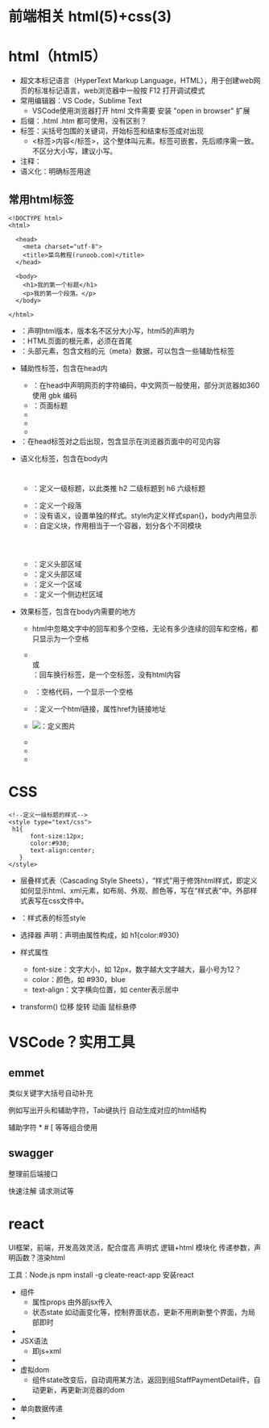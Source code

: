 # 前端相关 html(5)+css(3)

# html（html5）
- 超文本标记语言（HyperText Markup Language，HTML），用于创建web网页的标准标记语言，web浏览器中一般按 F12 打开调试模式
- 常用编辑器：VS Code，Sublime Text
  - VSCode使用浏览器打开 html 文件需要 安装 "open in browser" 扩展
- 后缀：.html .htm 都可使用，没有区别？
- 标签：尖括号包围的关键词，开始标签和结束标签成对出现
  - <标签>内容</标签>，这个整体叫元素。标签可嵌套，先后顺序需一致。不区分大小写，建议小写。
- 注释：<!-- 注释内容 -->
- 语义化：明确标签用途


## 常用html标签
```
<!DOCTYPE html>
<html>

  <head>
    <meta charset="utf-8">
    <title>菜鸟教程(runoob.com)</title>
  </head>

  <body>
    <h1>我的第一个标题</h1>
    <p>我的第一个段落。</p>
  </body>

</html>
```
- <!DOCTYPE 版本名称>：声明html版本，版本名不区分大小写，html5的声明为<!DOCTYPE html>
- <html></html>：HTML页面的根元素，必须在首尾
- <head></head>：头部元素，包含文档的元（meta）数据，可以包含一些辅助性标签

- 辅助性标签，包含在head内
  - <meta charset="编码名称">：在head中声明网页的字符编码，中文网页一般使用<meta charset="utf-8">，部分浏览器如360使用 gbk 编码
  - <title></title>：页面标题
  - <link/><meta/>
  - <style></style>
  - <script></script>

- <body></body>：在head标签对之后出现，包含显示在浏览器页面中的可见内容

- 语义化标签，包含在body内
  - <h1></h1>：定义一级标题，以此类推 h2 二级标题到 h6 六级标题
  - <p></p>：定义一个段落
  - <span></span>：没有语义，设置单独的样式。style内定义样式span{}，body内用<span></span>显示
  - <div></div>：自定义块，作用相当于一个容器，划分各个不同模块
  - <header></header>：定义头部区域
  - <footer></footer>：定义头部区域
  - <section></section>：定义一个区域
  - <aside></aside>：定义一个侧边栏区域

- 效果标签，包含在body内需要的地方
  - html中忽略文字中的回车和多个空格，无论有多少连续的回车和空格，都只显示为一个空格
  - <br /> 或 <br>：回车换行标签，是一个空标签，没有html内容
  - &nbsp;：空格代码，一个显示一个空格


  - <a href="链接地址"></a>：定义一个html链接，属性href为链接地址
  - <img src="图片地址" width="显示宽度" height="显示高度">：定义图片
  - <ol></ol>
  - <li></li>


# CSS
```
<!--定义一级标题的样式-->
<style type="text/css">
 h1{
      font-size:12px;
      color:#930;
      text-align:center;
   }
</style>
```
- 层叠样式表（Cascading Style Sheets），“样式”用于修饰html样式，即定义如何显示html、xml元素，如布局、外观、颜色等，写在“样式表”中。外部样式表写在css文件中。
- <style type="text/css"></style>：样式表的标签style
- 选择器 声明：声明由属性构成，如 h1{color:#930}
- 样式属性
  - font-size：文字大小，如 12px，数字越大文字越大，最小号为12？
  - color：颜色，如 #930，blue
  - text-align：文字横向位置，如 center表示居中




- transform() 位移 旋转 动画 鼠标悬停





# VSCode？实用工具
## emmet

类似关键字大括号自动补充

例如写出开头和辅助字符，Tab键执行 自动生成对应的html结构

辅助字符 * # [ 等等组合使用


## swagger
整理前后端接口

快速注解
请求测试等


# react
UI框架，前端，开发高效灵活，配合度高
声明式 逻辑+html 模块化
传递参数，声明函数？渲染html

工具：Node.js
npm install -g cleate-react-app 安装react

- 组件
  - 属性props 由外部jsx传入
  - 状态state 如动画变化等，控制界面状态，更新不用刷新整个界面，为局部即时
-
- JSX语法
  - 即js+xml
-
- 虚拟dom
  - 组件state改变后，自动调用某方法，返回到组StaffPaymentDetail件，自动更新，再更新浏览器的dom
-
- 单向数据传递
-
